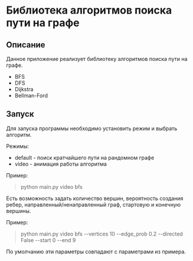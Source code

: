 # Библиотека алгоритмов поиска пути на графе

## Описание

Данное приложение реализует библиотеку алгоритмов поиска пути на графе.

+ BFS
+ DFS
+ Dijkstra
+ Bellman-Ford

## Запуск

Для запуска программы необходимо установить режим и выбрать алгоритм.

Режимы:

+ default - поиск кратчайшего пути на рандомном графе
+ video - анимация работы алгоритма

Пример:
> python main.py video bfs

Есть возможность задать количество вершин, вероятность создания ребер, направленный/ненаправленный граф, стартовую и
конечную вершины.

Пример:
> python main.py video bfs --vertices 10 --edge_prob 0.2 --directed False --start 0 --end 9

По умолчанию эти параметры совпадают с параметрами из примера.
